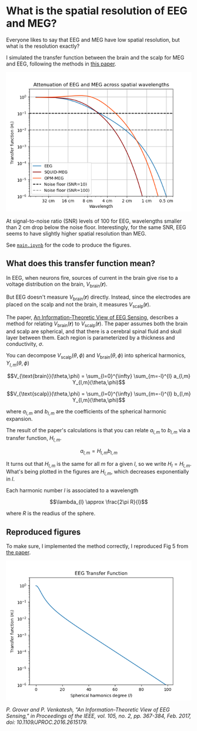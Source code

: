 # What is the spatial resolution of EEG and MEG?

Everyone likes to say that EEG and MEG have low spatial resolution, but what is the resolution exactly?

I simulated the transfer function between the brain and the scalp for MEG and EEG, following the methods in [this paper](https://ieeexplore.ieee.org/document/7782724).

![Attenuation vs Wavelength](./imgs/Attenuation_vs_wavelength.png)

At signal-to-noise ratio (SNR) levels of 100 for EEG, wavelengths smaller than 2 cm drop below the noise floor. Interestingly, for the same SNR, EEG seems to have slightly higher spatial resolution than MEG.

See [`main.ipynb`](./main.ipynb) for the code to produce the figures.

## What does this transfer function mean?

In EEG, when neurons fire, sources of current in the brain give rise to a voltage distribution on the brain, $V_{\text{brain}}(\mathbf{r})$.

But EEG doesn't measure $V_{\text{brain}}(\mathbf{r})$ directly. Instead, since the electrodes are placed on the scalp and not the brain, it measures $V_{\text{scalp}}(\mathbf{r})$.

The paper, [An Information-Theoretic View of EEG Sensing](https://ieeexplore.ieee.org/document/7782724), describes a method for relating $V_{\text{brain}}(\mathbf{r})$ to $V_{\text{scalp}}(\mathbf{r})$. The paper assumes both the brain and scalp are spherical, and that there is a cerebral spinal fluid and skull layer between them. Each region is parameterized by a thickness and conductivity, $\sigma$.

You can decompose $V_{\text{scalp}}(\theta,\phi)$ and $V_{\text{brain}}(\theta,\phi)$ into spherical harmonics, $Y_{l,m}(\theta,\phi)$

$$V_{\text{brain}}(\theta,\phi) = \sum_{l=0}^{\infty} \sum_{m=-l}^{l} a_{l,m} Y_{l,m}(\theta,\phi)$$

$$V_{\text{scalp}}(\theta,\phi) = \sum_{l=0}^{\infty} \sum_{m=-l}^{l} b_{l,m} Y_{l,m}(\theta,\phi)$$

where $a_{l,m}$ and $b_{l,m}$ are the coefficients of the spherical harmonic expansion.

The result of the paper's calculations is that you can relate $a_{l,m}$ to $b_{l,m}$ via a transfer function, $H_{l,m}$.

$$a_{l,m} = H_{l,m}b_{l,m}$$

It turns out that $H_{l,m}$ is the same for all $m$ for a given $l$, so we write $H_{l}=H_{l,m}$. What's being plotted in the figures are $H_{l,m}$, which decreases exponentially in $l$.

Each harmonic number $l$ is associated to a wavelength

$$\lambda_{l} \approx \frac{2\pi R}{l}$$

where $R$ is the readius of the sphere.

## Reproduced figures

To make sure, I implemented the method correctly, I reproduced Fig 5 from [the paper](https://ieeexplore.ieee.org/document/7782724).

![Figure 5](./imgs/Fig_5_EEG_Transfer_Function.png)

_P. Grover and P. Venkatesh, "An Information-Theoretic View of EEG Sensing," in Proceedings of the IEEE, vol. 105, no. 2, pp. 367-384, Feb. 2017, doi: 10.1109/JPROC.2016.2615179._
